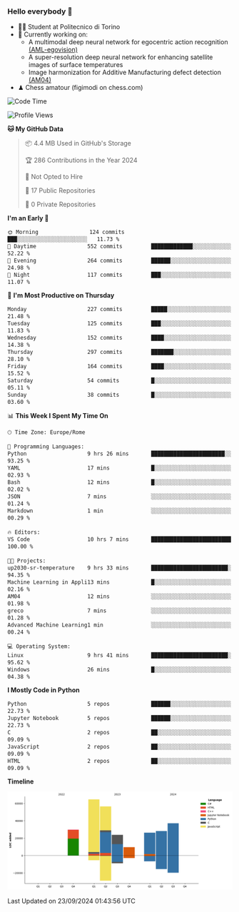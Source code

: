 ### Hello everybody 👋
- 🧑‍🎓 Student at Politecnico di Torino
- 🤖 Currently working on:
  - A multimodal deep neural network for egocentric action recognition [(AML-egovision)](https://github.com/figimodi/AML-egovision)
  - A super-resolution deep neural network for enhancing satellite images of surface temperatures
  - Image harmonization for Additive Manufacturing defect detection [(AM04)](https://github.com/figimodi/AM04)
- ♟ Chess amatour (figimodi on chess.com)

<!--
[![Figimodi's GitHub stats](https://github-readme-stats.vercel.app/api?username=figimodi&rank_icon=github&show_icons=true&include_all_commits=true)](https://github.com/figimodi/github-readme-stats)

![Top Langs](https://github-readme-stats.vercel.app/api/top-langs/?username=figimodi&layout=compact&)

[![Figimodi's WakaTime stats](https://github-readme-stats.vercel.app/api/wakatime?username=figimodi)](https://github.com/figimodi/github-readme-stats)
-->

<!--START_SECTION:waka-->
![Code Time](http://img.shields.io/badge/Code%20Time-346%20hrs%2025%20mins-blue)

![Profile Views](http://img.shields.io/badge/Profile%20Views-0-blue)

**🐱 My GitHub Data** 

> 📦 4.4 MB Used in GitHub's Storage 
 > 
> 🏆 286 Contributions in the Year 2024
 > 
> 🚫 Not Opted to Hire
 > 
> 📜 17 Public Repositories 
 > 
> 🔑 0 Private Repositories 
 > 
**I'm an Early 🐤** 

```text
🌞 Morning                124 commits         ███░░░░░░░░░░░░░░░░░░░░░░   11.73 % 
🌆 Daytime                552 commits         █████████████░░░░░░░░░░░░   52.22 % 
🌃 Evening                264 commits         ██████░░░░░░░░░░░░░░░░░░░   24.98 % 
🌙 Night                  117 commits         ███░░░░░░░░░░░░░░░░░░░░░░   11.07 % 
```
📅 **I'm Most Productive on Thursday** 

```text
Monday                   227 commits         █████░░░░░░░░░░░░░░░░░░░░   21.48 % 
Tuesday                  125 commits         ███░░░░░░░░░░░░░░░░░░░░░░   11.83 % 
Wednesday                152 commits         ████░░░░░░░░░░░░░░░░░░░░░   14.38 % 
Thursday                 297 commits         ███████░░░░░░░░░░░░░░░░░░   28.10 % 
Friday                   164 commits         ████░░░░░░░░░░░░░░░░░░░░░   15.52 % 
Saturday                 54 commits          █░░░░░░░░░░░░░░░░░░░░░░░░   05.11 % 
Sunday                   38 commits          █░░░░░░░░░░░░░░░░░░░░░░░░   03.60 % 
```


📊 **This Week I Spent My Time On** 

```text
🕑︎ Time Zone: Europe/Rome

💬 Programming Languages: 
Python                   9 hrs 26 mins       ███████████████████████░░   93.25 % 
YAML                     17 mins             █░░░░░░░░░░░░░░░░░░░░░░░░   02.93 % 
Bash                     12 mins             █░░░░░░░░░░░░░░░░░░░░░░░░   02.02 % 
JSON                     7 mins              ░░░░░░░░░░░░░░░░░░░░░░░░░   01.24 % 
Markdown                 1 min               ░░░░░░░░░░░░░░░░░░░░░░░░░   00.29 % 

🔥 Editors: 
VS Code                  10 hrs 7 mins       █████████████████████████   100.00 % 

🐱‍💻 Projects: 
up2030-sr-temperature    9 hrs 33 mins       ████████████████████████░   94.35 % 
Machine Learning in Appli13 mins             █░░░░░░░░░░░░░░░░░░░░░░░░   02.16 % 
AM04                     12 mins             ░░░░░░░░░░░░░░░░░░░░░░░░░   01.98 % 
greco                    7 mins              ░░░░░░░░░░░░░░░░░░░░░░░░░   01.28 % 
Advanced Machine Learning1 min               ░░░░░░░░░░░░░░░░░░░░░░░░░   00.24 % 

💻 Operating System: 
Linux                    9 hrs 41 mins       ████████████████████████░   95.62 % 
Windows                  26 mins             █░░░░░░░░░░░░░░░░░░░░░░░░   04.38 % 
```

**I Mostly Code in Python** 

```text
Python                   5 repos             ██████░░░░░░░░░░░░░░░░░░░   22.73 % 
Jupyter Notebook         5 repos             ██████░░░░░░░░░░░░░░░░░░░   22.73 % 
C                        2 repos             ██░░░░░░░░░░░░░░░░░░░░░░░   09.09 % 
JavaScript               2 repos             ██░░░░░░░░░░░░░░░░░░░░░░░   09.09 % 
HTML                     2 repos             ██░░░░░░░░░░░░░░░░░░░░░░░   09.09 % 
```



**Timeline**

![Lines of Code chart](https://raw.githubusercontent.com/figimodi/figimodi/main/assets/bar_graph.png)


 Last Updated on 23/09/2024 01:43:56 UTC
<!--END_SECTION:waka-->

<!--
**figimodi/figimodi** is a ✨ _special_ ✨ repository because its `README.md` (this file) appears on your GitHub profile.

Here are some ideas to get you started:

- 🔭 I’m currently working on ...
- 🌱 I’m currently learning ...
- 👯 I’m looking to collaborate on ...
- 🤔 I’m looking for help with ...
- 💬 Ask me about ...
- 📫 How to reach me: ...
- 😄 Pronouns: ...
- ⚡ Fun fact: ...
-->
